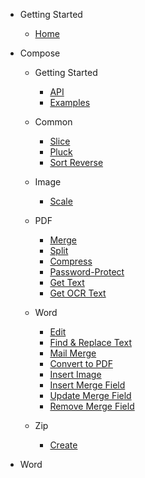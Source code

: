 - Getting Started

  - [Home](/)
  
- Compose

  - Getting Started
    - [API](/compose/)
    - [Examples](/compose/examples.md)
  
  - Common
    - [Slice](/compose/common/SliceAction.md)
    - [Pluck](/compose/common/PluckAction.md)
    - [Sort Reverse](/compose/common/SortReverseAction.md)

  - Image
    - [Scale](/compose/image/ScaleImageAction.md)

  - PDF
    - [Merge](/compose/pdf/MergePdfAction.md)
    - [Split](/compose/pdf/SplitPdfAction.md)
    - [Compress](/compose/pdf/CompressPdfAction.md)
    - [Password-Protect](/compose/pdf/PasswordProtectPdf.md)
    - [Get Text](/compose/pdf/GetTextPdfAction.md)
    - [Get OCR Text](/compose/pdf/GetOcrTextPdfAction.md)

  - Word
    - [Edit](/compose/word/EditWordAction.md)
    - [Find & Replace Text](/compose/word/ReplaceTextWordAction.md)
    - [Mail Merge](/compose/word/MailMergeWordAction.md)
    - [Convert to PDF](/compose/word/ConvertToPdfWordAction.md)
    - [Insert Image](/compose/word/InsertImageWordAction.md)
    - [Insert Merge Field](/compose/word/InsertMergeFieldWordAction.md)
    - [Update Merge Field](/compose/word/UpdateMergeFieldWordAction.md)
    - [Remove Merge Field](/compose/word/RemoveMergeFieldWordAction.md)
    
  - Zip
    - [Create](/compose/zip/CreateZipAction.md)

- Word